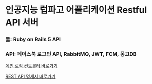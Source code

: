 # 인공지능 럽파고 어플리케이션 Restful API 서버

### 툴: Ruby on Rails 5 API
### API: 페이스북 로그인 API, RabbitMQ, JWT, FCM, 몽고DB

[메인 로직 컨트롤러 바로가기](https://github.com/Rocket-Hyun/__RailsAPI_luvpago_sever/blob/master/app/controllers/reports_controller.rb)

[REST API 명세서 바로가기](https://github.com/Rocket-Hyun/__RailsAPI_luvpago_sever/wiki/썸타고-API-서버)
